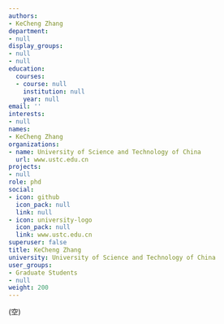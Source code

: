 ```yaml
---
authors:
- KeCheng Zhang
department:
- null
display_groups:
- null
- null
education:
  courses:
  - course: null
    institution: null
    year: null
email: ''
interests:
- null
names:
- KeCheng Zhang
organizations:
- name: University of Science and Technology of China
  url: www.ustc.edu.cn
projects:
- null
role: phd
social:
- icon: github
  icon_pack: null
  link: null
- icon: university-logo
  icon_pack: null
  link: www.ustc.edu.cn
superuser: false
title: KeCheng Zhang
university: University of Science and Technology of China
user_groups:
- Graduate Students
- null
weight: 200
---
```


(空)

